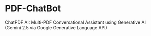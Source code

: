 # PDF-ChatBot
ChatPDF AI: Multi-PDF Conversational Assistant using Generative AI (Gemini 2.5 via Google Generative Language API)
